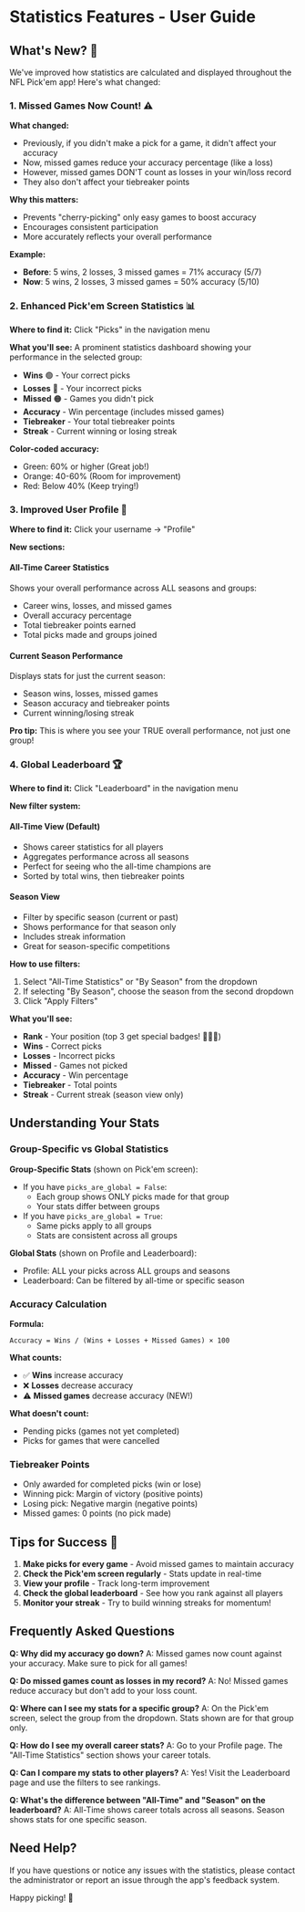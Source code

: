 # Statistics Features - User Guide

## What's New? 🎉

We've improved how statistics are calculated and displayed throughout the NFL Pick'em app! Here's what changed:

### 1. Missed Games Now Count! ⚠️

**What changed:**
- Previously, if you didn't make a pick for a game, it didn't affect your accuracy
- Now, missed games reduce your accuracy percentage (like a loss)
- However, missed games DON'T count as losses in your win/loss record
- They also don't affect your tiebreaker points

**Why this matters:**
- Prevents "cherry-picking" only easy games to boost accuracy
- Encourages consistent participation
- More accurately reflects your overall performance

**Example:**
- **Before**: 5 wins, 2 losses, 3 missed games = 71% accuracy (5/7)
- **Now**: 5 wins, 2 losses, 3 missed games = 50% accuracy (5/10)

### 2. Enhanced Pick'em Screen Statistics 📊

**Where to find it:** Click "Picks" in the navigation menu

**What you'll see:**
A prominent statistics dashboard showing your performance in the selected group:

- **Wins** 🟢 - Your correct picks
- **Losses** 🔴 - Your incorrect picks  
- **Missed** 🟠 - Games you didn't pick
- **Accuracy** - Win percentage (includes missed games)
- **Tiebreaker** - Your total tiebreaker points
- **Streak** - Current winning or losing streak

**Color-coded accuracy:**
- Green: 60% or higher (Great job!)
- Orange: 40-60% (Room for improvement)
- Red: Below 40% (Keep trying!)

### 3. Improved User Profile 👤

**Where to find it:** Click your username → "Profile"

**New sections:**

#### All-Time Career Statistics
Shows your overall performance across ALL seasons and groups:
- Career wins, losses, and missed games
- Overall accuracy percentage
- Total tiebreaker points earned
- Total picks made and groups joined

#### Current Season Performance
Displays stats for just the current season:
- Season wins, losses, missed games
- Season accuracy and tiebreaker points
- Current winning/losing streak

**Pro tip:** This is where you see your TRUE overall performance, not just one group!

### 4. Global Leaderboard 🏆

**Where to find it:** Click "Leaderboard" in the navigation menu

**New filter system:**

#### All-Time View (Default)
- Shows career statistics for all players
- Aggregates performance across all seasons
- Perfect for seeing who the all-time champions are
- Sorted by total wins, then tiebreaker points

#### Season View
- Filter by specific season (current or past)
- Shows performance for that season only
- Includes streak information
- Great for season-specific competitions

**How to use filters:**
1. Select "All-Time Statistics" or "By Season" from the dropdown
2. If selecting "By Season", choose the season from the second dropdown
3. Click "Apply Filters"

**What you'll see:**
- **Rank** - Your position (top 3 get special badges! 🥇🥈🥉)
- **Wins** - Correct picks
- **Losses** - Incorrect picks
- **Missed** - Games not picked
- **Accuracy** - Win percentage
- **Tiebreaker** - Total points
- **Streak** - Current streak (season view only)

## Understanding Your Stats

### Group-Specific vs Global Statistics

**Group-Specific Stats** (shown on Pick'em screen):
- If you have `picks_are_global = False`:
  - Each group shows ONLY picks made for that group
  - Your stats differ between groups
- If you have `picks_are_global = True`:
  - Same picks apply to all groups
  - Stats are consistent across all groups

**Global Stats** (shown on Profile and Leaderboard):
- Profile: ALL your picks across ALL groups and seasons
- Leaderboard: Can be filtered by all-time or specific season

### Accuracy Calculation

**Formula:**
```
Accuracy = Wins / (Wins + Losses + Missed Games) × 100
```

**What counts:**
- ✅ **Wins** increase accuracy
- ❌ **Losses** decrease accuracy  
- ⚠️ **Missed games** decrease accuracy (NEW!)

**What doesn't count:**
- Pending picks (games not yet completed)
- Picks for games that were cancelled

### Tiebreaker Points

- Only awarded for completed picks (win or lose)
- Winning pick: Margin of victory (positive points)
- Losing pick: Negative margin (negative points)
- Missed games: 0 points (no pick made)

## Tips for Success 🎯

1. **Make picks for every game** - Avoid missed games to maintain accuracy
2. **Check the Pick'em screen regularly** - Stats update in real-time
3. **View your profile** - Track long-term improvement
4. **Check the global leaderboard** - See how you rank against all players
5. **Monitor your streak** - Try to build winning streaks for momentum!

## Frequently Asked Questions

**Q: Why did my accuracy go down?**
A: Missed games now count against your accuracy. Make sure to pick for all games!

**Q: Do missed games count as losses in my record?**
A: No! Missed games reduce accuracy but don't add to your loss count.

**Q: Where can I see my stats for a specific group?**
A: On the Pick'em screen, select the group from the dropdown. Stats shown are for that group only.

**Q: How do I see my overall career stats?**
A: Go to your Profile page. The "All-Time Statistics" section shows your career totals.

**Q: Can I compare my stats to other players?**
A: Yes! Visit the Leaderboard page and use the filters to see rankings.

**Q: What's the difference between "All-Time" and "Season" on the leaderboard?**
A: All-Time shows career totals across all seasons. Season shows stats for one specific season.

## Need Help?

If you have questions or notice any issues with the statistics, please contact the administrator or report an issue through the app's feedback system.

Happy picking! 🏈
